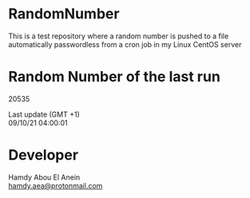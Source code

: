# RandomNumber    
This is a test repository where a random number is pushed to a file automatically passwordless from a cron job in my Linux CentOS server    
# Random Number of the last run   
20535
      
Last update (GMT +1)    
09/10/21 04:00:01
# Developer    
Hamdy Abou El Anein   
hamdy.aea@protonmail.com
